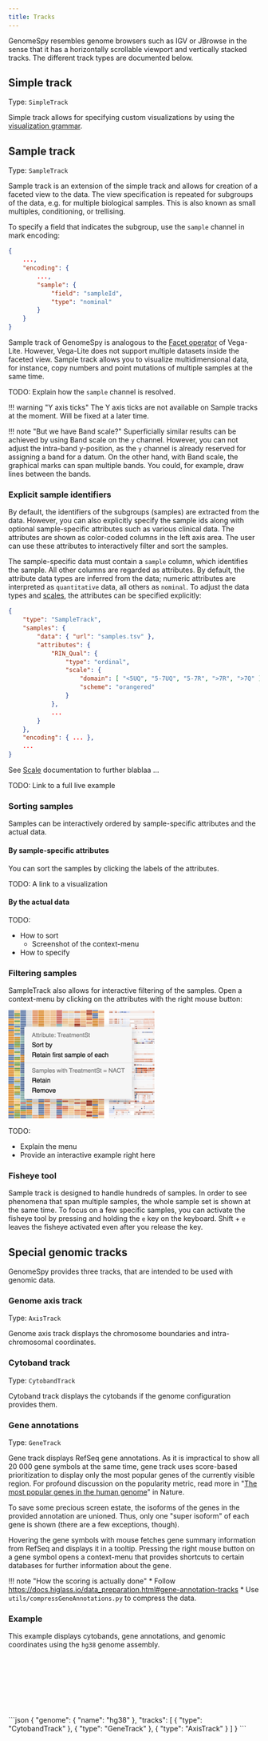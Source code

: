 ```yaml
---
title: Tracks
---
```


GenomeSpy resembles genome browsers such as IGV or JBrowse in the sense
that it has a horizontally scrollable viewport and vertically stacked tracks.
The different track types are documented below.

## Simple track

Type: `SimpleTrack`

Simple track allows for specifying custom visualizations by using the
[visualization grammar](../grammar/index.md).

<div class="embed-example" data-url="../../data/examples/first.json">
    <div class="embed-container"></div>
</div>

## Sample track

Type: `SampleTrack`

Sample track is an extension of the simple track and allows for creation of a
faceted view to the data. The view specification is repeated for subgroups of
the data, e.g. for multiple biological samples. This is also known as
small multiples, conditioning, or trellising.

To specify a field that indicates the subgroup, use the `sample` channel in
mark encoding:

```json
{
    ...,
    "encoding": {
        ...,
        "sample": {
            "field": "sampleId",
            "type": "nominal"
        }
    }
}
```

Sample track of GenomeSpy is analogous to the [Facet
operator](https://vega.github.io/vega-lite/docs/facet.html) of Vega-Lite.
However, Vega-Lite does not support multiple datasets inside the faceted
view. Sample track allows you to visualize multidimensional data, for
instance, copy numbers and point mutations of multiple samples at the same
time.

TODO: Explain how the `sample` channel is resolved.

<div class="embed-example" data-url="../../data/examples/sampletrack.json">
    <div class="embed-container"></div>
</div>

!!! warning "Y axis ticks"
    The Y axis ticks are not available on Sample tracks at the moment.
    Will be fixed at a later time.

!!! note "But we have Band scale?"
    Superficially similar results can be achieved by using Band scale
    on the `y` channel. However, you can not adjust the intra-band 
    y-position, as the `y` channel is already reserved for assigning
    a band for a datum. On the other hand, with Band scale, the
    graphical marks can span multiple bands. You could, for example,
    draw lines between the bands.



### Explicit sample identifiers

By default, the identifiers of the subgroups (samples) are extracted from the
data. However, you can also explicitly specify the sample ids along with
optional sample-specific attributes such as various clinical data. The
attributes are shown as color-coded columns in the left axis area. The user
can use these attributes to interactively filter and sort the samples.

The sample-specific data must contain a `sample` column, which identifies the
sample. All other columns are regarded as attributes. By default, the
attribute data types are inferred from the data; numeric attributes are
interpreted as `quantitative` data, all others as `nominal`. To adjust the
data types and [scales](grammar/scale.md), the attributes can be specified
explicitly:

```json
{
    "type": "SampleTrack",
    "samples": {
        "data": { "url": "samples.tsv" },
        "attributes": {
            "RIN_Qual": {
                "type": "ordinal",
                "scale": {
                    "domain": [ "<5UQ", "5-7UQ", "5-7R", ">7R", ">7Q" ],
                    "scheme": "orangered"
                }
            },
            ...
        }
    },
    "encoding": { ... },
    ...
}
```

See [Scale](../grammar/scale.md) documentation to further blablaa ...

TODO: Link to a full live example

### Sorting samples

Samples can be interactively ordered by sample-specific attributes and the
actual data.

#### By sample-specific attributes

You can sort the samples by clicking the labels of the attributes.

TODO: A link to a visualization

#### By the actual data

TODO:

* How to sort
  * Screenshot of the context-menu
* How to specify

### Filtering samples

SampleTrack also allows for interactive filtering of the samples. Open a
context-menu by clicking on the attributes with the right mouse button:

![Sample context-menu](../img/sample-context-menu.png)

TODO:

* Explain the menu
* Provide an interactive example right here

### Fisheye tool

Sample track is designed to handle hundreds of samples. In order to see
phenomena that span multiple samples, the whole sample set is shown at the
same time. To focus on a few specific samples, you can activate the fisheye
tool by pressing and holding the `e` key on the keyboard. Shift + `e` leaves
the fisheye activated even after you release the key.

## Special genomic tracks

GenomeSpy provides three tracks, that are intended to be used with genomic data.

### Genome axis track

Type: `AxisTrack`

Genome axis track displays the chromosome boundaries and intra-chromosomal
coordinates.

### Cytoband track

Type: `CytobandTrack`

Cytoband track displays the cytobands if the genome configuration provides them.

### Gene annotations

Type: `GeneTrack`

Gene track displays RefSeq gene annotations. As it is impractical to show all
20 000 gene symbols at the same time, gene track uses score-based
prioritization to display only the most popular genes of the currently
visible region. For profound discussion on the popularity metric, read more
in "[The most popular genes in the human
genome](https://www.nature.com/articles/d41586-017-07291-9)" in Nature.

To save some precious screen estate, the isoforms of the genes in the
provided annotation are unioned. Thus, only one "super isoform" of each gene
is shown (there are a few exceptions, though).

Hovering the gene symbols with mouse fetches gene summary information from RefSeq
and displays it in a tooltip. Pressing the right mouse button on a gene symbol
opens a context-menu that provides shortcuts to certain databases for further
information about the gene.

!!! note "How the scoring is actually done"
    * Follow https://docs.higlass.io/data_preparation.html#gene-annotation-tracks
    * Use `utils/compressGeneAnnotations.py` to compress the data.

### Example

This example displays cytobands, gene annotations, and genomic coordinates
using the `hg38` genome assembly.

<div class="embed-example">
    <div class="embed-container" style="height: 120px"></div>
    <div class="embed-spec">
```json
{
    "genome": { "name": "hg38" },
    "tracks": [
        { "type": "CytobandTrack" },
        { "type": "GeneTrack" },
        { "type": "AxisTrack" }
    ]
}
```
    </div>

</div>
